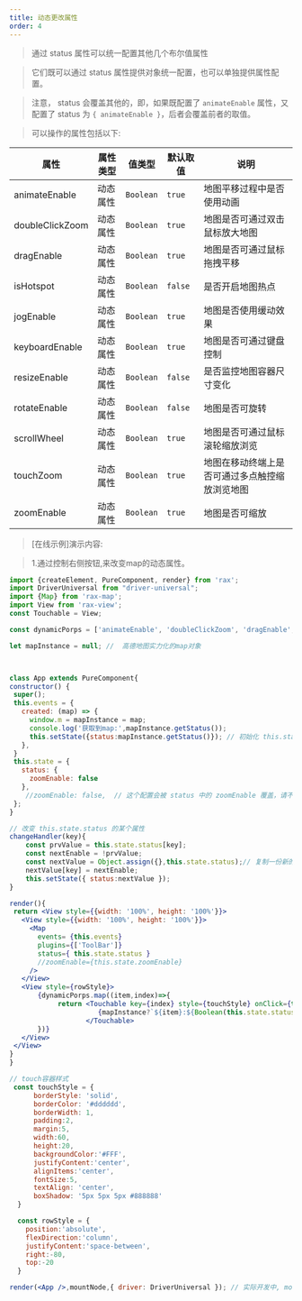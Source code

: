 ```yaml
---
title: 动态更改属性
order: 4
---
```


> 通过 status 属性可以统一配置其他几个布尔值属性

> 它们既可以通过 status 属性提供对象统一配置，也可以单独提供属性配置。

> 注意， status 会覆盖其他的，即，如果既配置了 `animateEnable` 属性，又配置了 status 为 `{ animateEnable }`，后者会覆盖前者的取值。

> 可以操作的属性包括以下:

| 属性 | 属性类型 | 值类型 | 默认取值 | 说明 |
|------|-----|-----|------|-----|
| animateEnable | 动态属性 | `Boolean` |`true`| 地图平移过程中是否使用动画 |
| doubleClickZoom | 动态属性 | `Boolean` |`true`| 地图是否可通过双击鼠标放大地图 |
| dragEnable | 动态属性 | `Boolean` |`true`| 地图是否可通过鼠标拖拽平移 |
| isHotspot | 动态属性 | `Boolean` |`false`| 是否开启地图热点 |
| jogEnable | 动态属性 | `Boolean` |`true`| 地图是否使用缓动效果 |
| keyboardEnable | 动态属性 | `Boolean` |`true`| 地图是否可通过键盘控制 |
| resizeEnable | 动态属性 | `Boolean` |`false`| 是否监控地图容器尺寸变化 |
| rotateEnable | 动态属性 | `Boolean` |`false`| 地图是否可旋转 |
| scrollWheel | 动态属性 | `Boolean` |`true`| 地图是否可通过鼠标滚轮缩放浏览 |
| touchZoom | 动态属性 | `Boolean` |`true`| 地图在移动终端上是否可通过多点触控缩放浏览地图 |
| zoomEnable | 动态属性 | `Boolean` |`true`| 地图是否可缩放 |

> [在线示例]演示内容:

> 1.通过控制右侧按钮,来改变map的动态属性。

```jsx
import {createElement, PureComponent, render} from 'rax';
import DriverUniversal from "driver-universal";
import {Map} from 'rax-map';
import View from 'rax-view';
const Touchable = View;

const dynamicPorps = ['animateEnable', 'doubleClickZoom', 'dragEnable', 'isHotspot', 'jogEnable', 'keyboardEnable', 'resizeEnable', 'rotateEnable', 'scrollWheel', 'touchZoom', 'zoomEnable']

let mapInstance = null; //  高德地图实力化的map对象



class App extends PureComponent{
constructor() {
 super();
 this.events = {
   created: (map) => {
     window.m = mapInstance = map;
     console.log('获取到map:',mapInstance.getStatus());
     this.setState({status:mapInstance.getStatus()}); // 初始化 this.state.status
   },
 }
 this.state = {
   status: {
     zoomEnable: false
   },
    //zoomEnable: false,  // 这个配置会被 status 中的 zoomEnable 覆盖，请不要这样同时配置两者
 };
}

// 改变 this.state.status 的某个属性
changeHandler(key){
    const prvValue = this.state.status[key];
    const nextEnable = !prvValue;
    const nextValue = Object.assign({},this.state.status);// 复制一份新的数据，以改变setState
    nextValue[key] = nextEnable;
    this.setState({ status:nextValue });
}

render(){
 return <View style={{width: '100%', height: '100%'}}>
   <View style={{width: '100%', height: '100%'}}>
     <Map
       events= {this.events}
       plugins={['ToolBar']}
       status={ this.state.status }
       //zoomEnable={this.state.zoomEnable}
     />
   </View>
   <View style={rowStyle}>
       {dynamicPorps.map((item,index)=>{
            return <Touchable key={index} style={touchStyle} onClick={this.changeHandler.bind(this,item)}>
                      {mapInstance?`${item}:${Boolean(this.state.status[item])}`:null}
                   </Touchable>
       })}
   </View>
 </View>
}
}

// touch容器样式
 const touchStyle = {
      borderStyle: 'solid',
      borderColor: '#dddddd',
      borderWidth: 1,
      padding:2,
      margin:5,
      width:60,
      height:20,
      backgroundColor:'#FFF',
      justifyContent:'center',
      alignItems:'center',
      fontSize:5,
      textAlign: 'center',
      boxShadow: '5px 5px 5px #888888'
  }

  const rowStyle = {
    position:'absolute',
    flexDirection:'column',
    justifyContent:'space-between',
    right:-80,
    top:-20
  }

render(<App />,mountNode,{ driver: DriverUniversal }); // 实际开发中, mountNode不用传，这里是为了放入示例dom中;



```